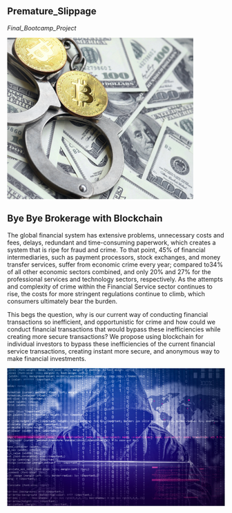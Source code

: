 ## Premature_Slippage
*Final_Bootcamp_Project*




![Image2](Images/Image_2.png)




## Bye Bye Brokerage with Blockchain

The global financial system has extensive problems, unnecessary costs and fees, delays, redundant and time-consuming paperwork, which creates a system that is ripe for fraud and crime. To that point, 45% of financial intermediaries, such as payment processors, stock exchanges, and money transfer services, suffer from economic crime every year; compared to34% of all other economic sectors combined, and only 20% and 27% for the professional services and technology sectors, respectively.  As the attempts and complexity of crime within the Financial Service sector continues to rise, the costs for more stringent regulations continue to climb, which consumers ultimately bear the burden.



This begs the question, why is our current way of conducting financial transactions so inefficient, and opportunistic for crime and how could we conduct financial transactions that would bypass these inefficiencies while creating more secure transactions?  We propose using blockchain for individual investors to bypass these inefficiencies of the current financial service transactions, creating instant more secure, and anonymous way to make financial investments.


![Image1](Images/Image_1.png)
